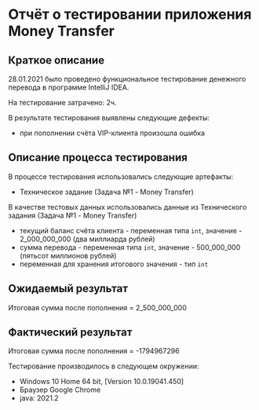 # Отчёт о тестировании приложения Money Transfer
## Краткое описание

28.01.2021 было проведено функциональное тестирование денежного перевода в программе IntelliJ IDEA.

На тестирование затрачено: 2ч.

В результате тестирования выявлены следующие дефекты:

* при пополнении счёта VIP-клиента произошла ошибка

## Описание процесса тестирования

В процессе тестирования использовались следующие артефакты:
* Техническое задание (Задача №1 - Money Transfer)

В качестве тестовых данных использовались данные из Технического задания (Задача №1 - Money Transfer)
* текущий баланс счёта клиента - переменная типа `int`, значение - 2_000_000_000 (два миллиарда рублей)
* сумма перевода - переменная типа `int`, значение - 500_000_000 (пятьсот миллионов рублей)
* переменная для хранения итогового значения - тип `int`

## Ожидаемый результат
Итоговая сумма после пополнения = 2_500_000_000

## Фактический результат 
Итоговая сумма после пополнения = -1794967296

Тестирование производилось в следующем окружении:
* Windows 10 Home 64 bit, [Version 10.0.19041.450]
* Браузер Google Chrome
* java: 2021.2